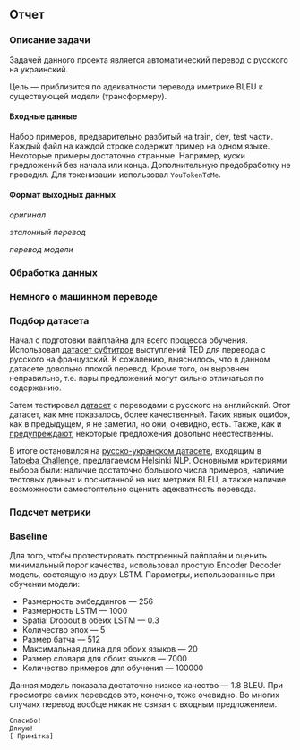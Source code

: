 ## Отчет

### Описание задачи
Задачей данного проекта является автоматический перевод с русского на украинский.

Цель — приблизится по адекватности перевода иметрике BLEU к существующей модели (трансформеру).

#### Входные данные
Набор примеров, предварительно разбитый на train, dev, test части. Каждый файл на каждой строке содержит пример на
одном языке. Некоторые примеры достаточно странные. Например, куски предложений без начала или конца. Дополнительную 
предобработку не проводил. Для токенизации использовал `YouTokenToMe`.

#### Формат выходных данных

*оригинал*


*эталонный перевод*


*перевод модели*

### Обработка данных

### Немного о машинном переводе


### Подбор датасета
Начал с подготовки пайплайна для всего процесса обучения. Использовал 
[датасет субтитров](https://github.com/ajinkyakulkarni14/TED-Multilingual-Parallel-Corpus) выступлений TED для перевода
с русского на французский. К сожалению, выяснилось, что в данном датасете довольно плохой перевод. Кроме того, он 
выровнен неправильно, т.е. пары предложений могут сильно отличаться по содержанию.

Затем тестировал [датасет](https://www.manythings.org/anki/) с переводами с русского на английский. Этот датасет, как
мне показалось, более качественный. Таких явных ошибок, как в предыдущем, я не заметил, но они, очевидно, есть. Также,
как и [предупреждают](https://www.manythings.org/corpus/warningtatoeba.html), некоторые предложения довольно
неестественны.

В итоге остановился на [русско-укранском датасете](https://object.pouta.csc.fi/Tatoeba-Challenge/rus-ukr.tar),
входящим в [Tatoeba Challenge](https://github.com/Helsinki-NLP/Tatoeba-Challenge), предлагаемом Helsinki NLP.
Основными критериями выбора были: наличие достаточно большого числа примеров, наличие тестовых данных и посчитанной
на них метрики BLEU, а также наличие возможности самостоятельно оценить адекватность перевода.

### Подсчет метрики


### Baseline
Для того, чтобы протестировать построенный пайплайн и оценить минимальный порог качества, использовал простую Encoder
Decoder модель, состоящую из двух LSTM.
Параметры, использованные при обучении модели:


- Размерность эмбеддингов — 256
- Размерность LSTM — 1000
- Spatial Dropout в обеих LSTM — 0.3
- Количество эпох — 5
- Размер батча — 512
- Максимальная длина для обоих языков — 20
- Размер словаря для обоих языков — 7000
- Количество примеров для обучения — 100000

Данная модель показала достаточно низкое качество — 1.8 BLEU. При просмотре самих переводов это, конечно, тоже очевидно.
Во многих случаях перевод вообще никак не связан с входным предложением.

```
Спасибо!
Дякую!
[ Примітка]
```






